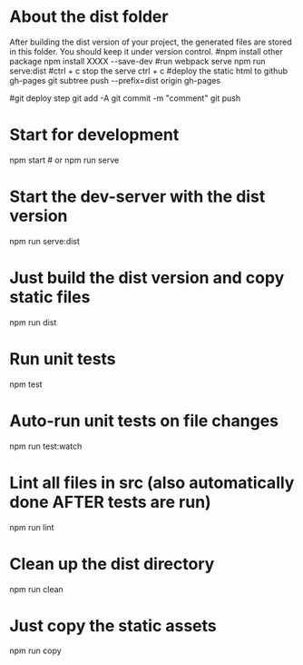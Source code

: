 # About the dist folder
After building the dist version of your project, the generated files are stored in this folder. You should keep it under version control.
#npm install other package
npm install XXXX --save-dev
#run webpack serve
npm run serve:dist
#ctrl + c stop the serve
ctrl + c
#deploy the static html to github gh-pages
git subtree push --prefix=dist origin gh-pages

#git deploy step
git add -A
git commit -m "comment"
git push

# Start for development
npm start # or
npm run serve

# Start the dev-server with the dist version
npm run serve:dist

# Just build the dist version and copy static files
npm run dist

# Run unit tests
npm test

# Auto-run unit tests on file changes
npm run test:watch

# Lint all files in src (also automatically done AFTER tests are run)
npm run lint

# Clean up the dist directory
npm run clean

# Just copy the static assets
npm run copy